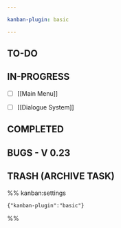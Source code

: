 ```yaml
---

kanban-plugin: basic

---
```


## TO-DO



## IN-PROGRESS

- [ ] [[Main Menu]]
- [ ] [[Dialogue System]]


## COMPLETED



## BUGS - V 0.23



## TRASH (ARCHIVE TASK)





%% kanban:settings
```
{"kanban-plugin":"basic"}
```
%%